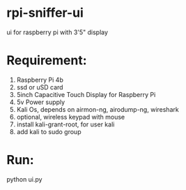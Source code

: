 # rpi-sniffer-ui
ui for raspberry pi with 3'5" display

Requirement:
============

1. Raspberry Pi 4b
2. ssd or uSD card
3. 5inch Capacitive Touch Display for Raspberry Pi
4. 5v Power supply
5. Kali Os, depends on airmon-ng, airodump-ng, wireshark
6. optional, wireless keypad with mouse
7. install kali-grant-root, for user kali
8. add kali to sudo group

Run:
====
python ui.py
